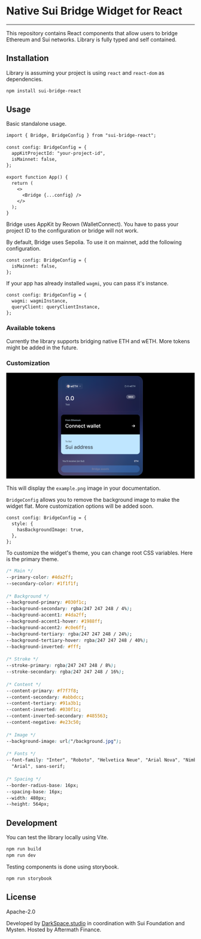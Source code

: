 # Native Sui Bridge Widget for React

---

This repository contains React components that allow users to bridge Ethereum and Sui networks. Library is fully typed and self contained.

## Installation

Library is assuming your project is using `react` and `react-dom` as dependencies.

```bash
npm install sui-bridge-react
```

## Usage

Basic standalone usage.

```tsx
import { Bridge, BridgeConfig } from "sui-bridge-react";

const config: BridgeConfig = {
  appKitProjectId: "your-project-id",
  isMainnet: false,
};

export function App() {
  return (
    <>
      <Bridge {...config} />
    </>
  );
}
```

Bridge uses AppKit by Reown (WalletConnect). You have to pass your project ID to the configuration or bridge will not work.

By default, Bridge uses Sepolia. To use it on mainnet, add the following configuration.

```tsx
const config: BridgeConfig = {
  isMainnet: false,
};
```

If your app has already installed `wagmi`, you can pass it's instance.

```tsx
const config: BridgeConfig = {
  wagmi: wagmiInstance,
  queryClient: queryClientInstance,
};
```

### Available tokens

Currently the library supports bridging native ETH and wETH. More tokens might be added in the future.

### Customization

![Primary theme](example.png)

This will display the `example.png` image in your documentation.

`BridgeConfig` allows you to remove the background image to make the widget flat. More customization options will be added soon.

```tsx
const config: BridgeConfig = {
  style: {
    hasBackgroundImage: true,
  },
};
```

To customize the widget's theme, you can change root CSS variables. Here is the primary theme.

```css
/* Main */
--primary-color: #4da2ff;
--secondary-color: #1f1f1f;

/* Background */
--background-primary: #030f1c;
--background-secondary: rgba(247 247 248 / 4%);
--background-accent1: #4da2ff;
--background-accent1-hover: #1988ff;
--background-accent2: #c0e6ff;
--background-tertiary: rgba(247 247 248 / 24%);
--background-tertiary-hover: rgba(247 247 248 / 40%);
--background-inverted: #fff;

/* Stroke */
--stroke-primary: rgba(247 247 248 / 8%);
--stroke-secondary: rgba(247 247 248 / 16%);

/* Content */
--content-primary: #f7f7f8;
--content-secondary: #abbdcc;
--content-tertiary: #91a3b1;
--content-inverted: #030f1c;
--content-inverted-secondary: #485563;
--content-negative: #e23c50;

/* Image */
--background-image: url("/background.jpg");

/* Fonts */
--font-family: "Inter", "Roboto", "Helvetica Neue", "Arial Nova", "Nimbus Sans",
  "Arial", sans-serif;

/* Spacing */
--border-radius-base: 16px;
--spacing-base: 16px;
--width: 480px;
--height: 564px;
```

## Development

You can test the library locally using Vite.

```bash
npm run build
npm run dev
```

Testing components is done using storybook.

```bash
npm run storybook
```

## License

Apache-2.0

Developed by [DarkSpace.studio](https://darkspace.studio/) in coordination with Sui Foundation and Mysten. Hosted by Aftermath Finance.

